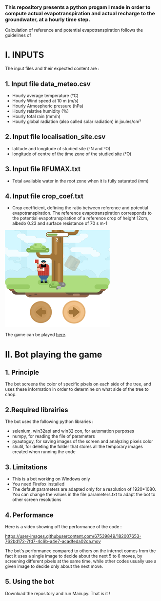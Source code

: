 ### This repository presents a python progam I made in order to compute actual evapotranspiration and actual recharge to the groundwater, at a hourly time step.
Calculation of reference and potential evapotranspiration follows the guidelines of 

# **I.	INPUTS**

The input files and their expected content are :
## 1. Input file data_meteo.csv
- Hourly average temperature (°C)
- Hourly Wind speed at 10 m (m/s)
- Hourly Atmospheric pressure (hPa)
- Hourly relative humidity (%)
- Hourly total rain (mm/h)
- Hourly global radiation (also called solar radiation) in joules/cm²
## 2. Input file localisation_site.csv
- latitude and longitude of studied site (°N and °O)
- longitude of centre of the time zone of the studied site (°O)
## 3. Input file RFUMAX.txt
- Total available water in the root zone when it is fully saturated (mm)
## 4. Input file crop_coef.txt
- Crop coefficient, defining the ratio between reference and potential evapotranspiration. The reference evapotranspiration corresponds to the potential evapotranspiration of a reference crop of height 12cm, albedo 0.23 and surface resistance of 70 s m-1


![alt text](https://github.com/BJeannot1/Telegram-lumberjack-game-bot/blob/master/illustration.png?raw=true)

The game can be played [here](https://tbot.xyz/lumber/#eyJ1IjoxMTgyMDUxMTQ2LCJuIjoiQmVuemkgSiIsImciOiJMdW1iZXJKYWNrIiwiY2kiOiIzOTc5NTU4MzQ2NjExMDk2MTc3IiwiaSI6IkJBQUFBQVFBQUFCS3EzUkcySjFGSTBsTEhYYyJ9NmUxMzA4ZjVmYTFjMmVhNWVkYTQ5NzEyNzVjYzJlN2I=&tgShareScoreUrl=tg%3A%2F%2Fshare_game_score%3Fhash%3D-D4pwwx_VnDH33gGq6bKWSjcRfgcUMFpmN4_ih_oUfc).

# **II.	Bot playing the game**
  ## 1. Principle
The bot screens the color of specific pixels on each side of the tree, and uses these information in order to determine on what side of the tree to chop.
 ## 2.Required librairies

The bot uses the following python libraries :
- selenium, win32api and win32 con, for automation purposes
- numpy, for reading the file of parameters
- pyautoguy, for saving images of the screen and analyzing pixels color
- shutil, for deleting the folder that stores all the temporary images created when running the code

## 3. Limitations
  
- This is a bot working on Windows only
- You need Firefox installed
- The default parameters are adapted only for a resolution of 1920*1080. You can change the values in the file parameters.txt to adapt the bot to other screen resolutions

## 4. Performance
Here is a video showing off the performance of the code :



https://user-images.githubusercontent.com/67539849/182007653-762bd172-7fd7-4c6b-a4e7-acadfeda02ca.mov


The bot's performance compared to others on the internet comes from the fact it uses a single image to decide about the next 5 to 6 moves, by screening different pixels at the same time, while other codes usually use a given image to decide only about the next move.

  ## 5. Using the bot
  Download the repository and run Main.py. That is it !
  
